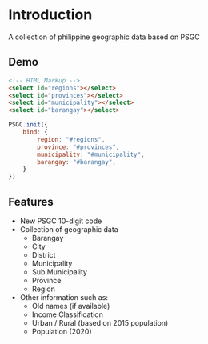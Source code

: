<script setup>
    import PSGC from "../../src/index.js"
    import pkg from '../../package.json'
    import Demo from "./Demo.vue"
    import Version from "./Version.vue"
</script>

# Introduction

A collection of philippine geographic data based on PSGC

<Version />

## Demo

<Demo/>

```html
<!-- HTML Markup -->
<select id="regions"></select>
<select id="provinces"></select>
<select id="municipality"></select>
<select id="barangay"></select>
```

```js
PSGC.init({
    bind: {
        region: "#regions",
        province: "#provinces",
        municipality: "#municipality",
        barangay: "#barangay",
    }
})
```

## Features

- New PSGC 10-digit code
- Collection of geographic data
  - Barangay
  - City
  - District
  - Municipality
  - Sub Municipality
  - Province
  - Region
- Other information such as:
  - Old names (if available)
  - Income Classification
  - Urban / Rural (based on 2015 population)
  - Population (2020)
